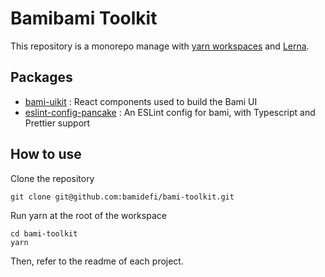 # Bamibami Toolkit

This repository is a monorepo manage with [yarn workspaces](https://classic.yarnpkg.com/en/docs/workspaces/) and [Lerna](https://lerna.js.org/). 

## Packages

- [bami-uikit](https://github.com/bamidefi/bami-toolkit/tree/master/packages/bami-uikit) : React components used to build the Bami UI
- [eslint-config-pancake](https://github.com/bamidefi/bami-toolkit/tree/master/packages/eslint-config-bami) : An ESLint config for bami, with Typescript and Prettier support

## How to use

Clone the repository 

```
git clone git@github.com:bamidefi/bami-toolkit.git
```

Run yarn at the root of the workspace

```
cd bami-toolkit
yarn
```

Then, refer to the readme of each project.